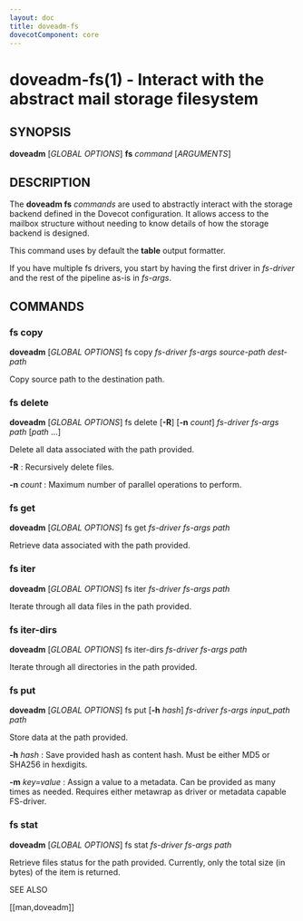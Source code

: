 ```yaml
---
layout: doc
title: doveadm-fs
dovecotComponent: core
---
```


# doveadm-fs(1) - Interact with the abstract mail storage filesystem

## SYNOPSIS

**doveadm** [*GLOBAL OPTIONS*] **fs** *command* [*ARGUMENTS*]

## DESCRIPTION

The **doveadm fs** *commands* are used to abstractly interact with the
storage backend defined in the Dovecot configuration. It allows access
to the mailbox structure without needing to know details of how the
storage backend is designed.

<!-- @include: include/global-options-formatter.inc -->

This command uses by default the **table** output formatter.

If you have multiple fs drivers, you start by having the first driver in
*fs-driver* and the rest of the pipeline as-is in *fs-args*.

## COMMANDS

### fs copy

**doveadm** [*GLOBAL OPTIONS*] fs copy
  *fs-driver* *fs-args* *source-path* *dest-path*

Copy source path to the destination path.

### fs delete

**doveadm** [*GLOBAL OPTIONS*] fs delete
  [**-R**]
  [**-n** *count*]
  *fs-driver* *fs-args* *path* [*path* ...]

Delete all data associated with the path provided.

**-R**
:   Recursively delete files.

**-n** *count*
:   Maximum number of parallel operations to perform.

### fs get

**doveadm** [*GLOBAL OPTIONS*] fs get *fs-driver* *fs-args* *path*

Retrieve data associated with the path provided.

### fs iter

**doveadm** [*GLOBAL OPTIONS*] fs iter *fs-driver* *fs-args* *path*

Iterate through all data files in the path provided.

### fs iter-dirs

**doveadm** [*GLOBAL OPTIONS*] fs iter-dirs *fs-driver* *fs-args* *path*

Iterate through all directories in the path provided.

### fs put

**doveadm** [*GLOBAL OPTIONS*] fs put
  [**-h** *hash*]
  *fs-driver* *fs-args* *input_path* *path*

Store data at the path provided.

**-h** *hash*
:   Save provided hash as content hash. Must be either MD5 or SHA256 in
    hexdigits.

**-m** *key=value*
:   Assign a value to a metadata. Can be provided as many times as needed.
    Requires either metawrap as driver or metadata capable FS-driver.

### fs stat

**doveadm** [*GLOBAL OPTIONS*] fs stat *fs-driver* *fs-args* *path*

Retrieve files status for the path provided. Currently, only the total
size (in bytes) of the item is returned.

<!-- @include: include/reporting-bugs.inc -->

SEE ALSO

[[man,doveadm]]

